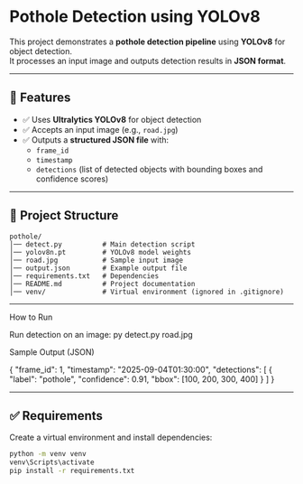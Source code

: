 # **Pothole Detection using YOLOv8**

This project demonstrates a **pothole detection pipeline** using **YOLOv8** for object detection.  
It processes an input image and outputs detection results in **JSON format**.

---

## **📌 Features**
- ✅ Uses **Ultralytics YOLOv8** for object detection  
- ✅ Accepts an input image (e.g., `road.jpg`)  
- ✅ Outputs a **structured JSON file** with:
  - `frame_id`
  - `timestamp`
  - `detections` (list of detected objects with bounding boxes and confidence scores)
 
---
## 📂 Project Structure
```
pothole/
│── detect.py          # Main detection script
│── yolov8n.pt         # YOLOv8 model weights
│── road.jpg           # Sample input image
│── output.json        # Example output file
│── requirements.txt   # Dependencies
│── README.md          # Project documentation
│── venv/              # Virtual environment (ignored in .gitignore)
```

---
 How to Run

Run detection on an image:
py detect.py road.jpg


 Sample Output (JSON)

{
  "frame_id": 1,
  "timestamp": "2025-09-04T01:30:00",
  "detections": [
    {
      "label": "pothole",
      "confidence": 0.91,
      "bbox": [100, 200, 300, 400]
    }
  ]
}

---

## **✅ Requirements**
Create a virtual environment and install dependencies:

```bash
python -m venv venv
venv\Scripts\activate      
pip install -r requirements.txt



